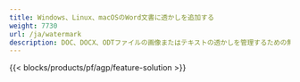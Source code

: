 ```yaml
---
title: Windows、Linux、macOSのWord文書に透かしを追加する 
weight: 7730
url: /ja/watermark
description: DOC、DOCX、ODTファイルの画像またはテキストの透かしを管理するための無料のアプリとAPI
---
```


{{< blocks/products/pf/agp/feature-solution >}} 

